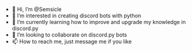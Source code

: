 - 👋 Hi, I’m @Semsicle
- 👀 I’m interested in creating discord bots with python
- 🌱 I’m currently learning how to improve and upgrade my knowledge in discord.py
- 💞️ I’m looking to collaborate on discord.py bots
- 📫 How to reach me, just message me if you like

<!---
Semsicle/Semsicle is a ✨ special ✨ repository because its `README.md` (this file) appears on your GitHub profile.
You can click the Preview link to take a look at your changes.
--->
